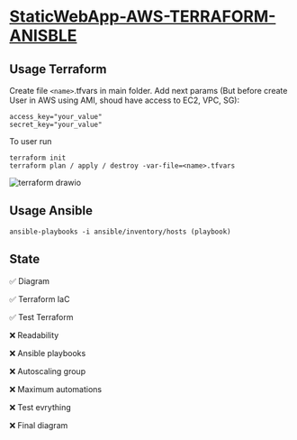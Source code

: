# [StaticWebApp-AWS-TERRAFORM-ANISBLE](https://github.com/Mikitasz/StaticWebApp-AWS-TERRAFORM-ANISBLE)

## Usage Terraform

Create file `<name>`.tfvars in main folder. Add next params (But before create User in AWS using AMI, shoud have access to EC2, VPC, SG):

```
access_key="your_value"
secret_key="your_value"
```

To user run

```
terraform init
terraform plan / apply / destroy -var-file=<name>.tfvars
```

![terraform drawio](https://github.com/Mikitasz/StaticWebApp-AWS-TERRAFORM-ANISBLE-NGINX/assets/94795099/8e26972a-35a2-44ae-8dab-b5a71637c8af)

## Usage Ansible

```
ansible-playbooks -i ansible/inventory/hosts (playbook)
```

## State

✅ Diagram

✅ Terraform IaC

✅ Test Terraform

❌ Readability

❌ Ansible playbooks

❌ Autoscaling group

❌ Maximum automations

❌ Test evrything

❌ Final diagram
